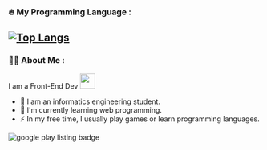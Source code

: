 ### :fire: My Programming Language :
[![Top Langs](https://github-readme-stats.vercel.app/api/top-langs/?username=andrixviii&layout=compact&theme=vision-friendly-dark)](https://github.com/anuraghazra/github-readme-stats)
---
### :man_technologist: About Me :
I am a Front-End Dev <img src="https://media.giphy.com/media/WUlplcMpOCEmTGBtBW/giphy.gif" width="30">
- 🔭 I am an informatics engineering student.
- 🌱 I'm currently learning web programming.
- ⚡ In my free time, I usually play games or learn programming languages.


![google play listing badge](https://github.com/user-attachments/assets/f7b6ccdd-ac7b-4fa0-a8bd-d7ce068bddda)

<!--
**Andrixviii/Andrixviii** is a ✨ _special_ ✨ repository because its `README.md` (this file) appears on your GitHub profile.

Here are some ideas to get you started:

- 🔭 I’m currently working on ...
- 🌱 I’m currently learning ...
- 👯 I’m looking to collaborate on ...
- 🤔 I’m looking for help with ...
- 💬 Ask me about ...
- 📫 How to reach me: ...
- 😄 Pronouns: ...
- ⚡ Fun fact: ...
-->
